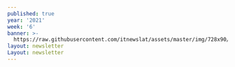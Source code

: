```yaml
---
published: true
year: '2021'
week: '6'
banner: >-
  https://raw.githubusercontent.com/itnewslat/assets/master/img/728x90/Banner-Resumen.jpg
layout: newsletter
Layout: newsletter
---
```

